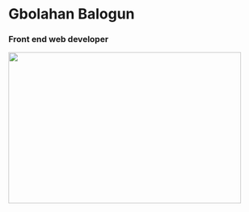 # Gbolahan Balogun
### Front end web developer
<p align="left">
  <img width="460" height="300" src="https://github.com/gbolame/gbolame/blob/master/img/code_development_%20(1).svg">
</p>